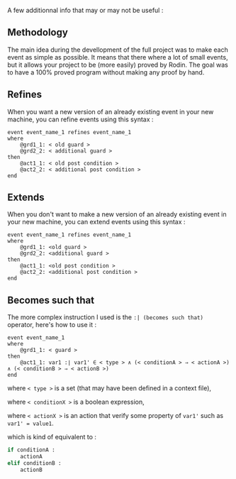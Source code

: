 A few additionnal info that may or may not be useful :

## Methodology

The main idea during the devellopment of the full project was to make each event as simple as possible.
It means that there where a lot of small events, but it allows your project to be (more easily) proved by Rodin.
The goal was to have a 100% proved program without making any proof by hand.

## Refines

When you want a new version of an already existing event in your new machine, you can refine events using this syntax :
```
event event_name_1 refines event_name_1
where
    @grd1_1: < old guard >
    @grd2_2: < additional guard >
then
    @act1_1: < old post condition >
    @act2_2: < additional post condition >
end
```

## Extends

When you don't want to make a new version of an already existing event in your new machine, you can extend events using this syntax :
```
event event_name_1 refines event_name_1
where
    @grd1_1: <old guard >
    @grd2_2: <additional guard >
then
    @act1_1: <old post condition >
    @act2_2: <additional post condition >
end
```

## Becomes such that

The more complex instruction I used is the `:| (becomes such that)` operator, here's how to use it :
```
event event_name_1
where
    @grd1_1: < guard >
then
    @act1_1: var1 :∣ var1' ∈ < type > ∧ (< conditionA > ⇒ < actionA >) ∧ (< conditionB > ⇒ < actionB >)
end
```
where `< type >` is a set (that may have been defined in a context file),

where `< conditionX >` is a boolean expression,

where `< actionX >` is an action that verify some property of `var1'` such as `var1' = value1`.

which is kind of equivalent to :
```python
if conditionA :
    actionA
elif conditionB :
    actionB
```
